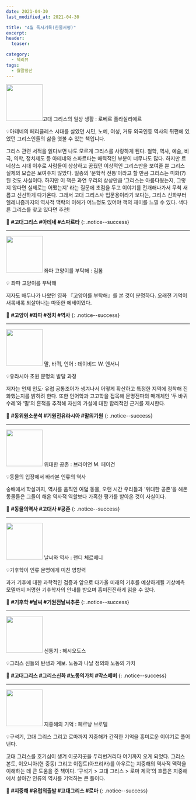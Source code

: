 ```yaml
---
date: 2021-04-30
last_modified_at: 2021-04-30

title: "4월 독서기록(한줄서평)"
excerpt:
header:
  teaser:

category:
  - 책리뷰
tags:
  - 월말정산
---
```

<img src="http://image.yes24.com/momo/TopCate42/MidCate02/4119516.jpg" style="width: 100px" class="align-left" alt=""/>고대 그리스의 일상 생활
: 로베르 플라실리에르

💡아테네의 페리클레스 시대를 살았던 시민, 노예, 여성, 거류 외국인등 역사의 뒤편에 있었던 그리스인들의 삶을 엿볼 수 있는 책입니다. 

그리스 관련 서적을 읽다보면 나도 모르게 그리스를 사랑하게 된다. 철학, 역사, 예술, 비극, 의학, 정치제도 등 아테네와 스파르타는 매력적인 부분이 너무나도 많다. 하지만 르네상스 시대 이후로 사람들이 상상하고 꿈꿨던 이상적인 그리스만을 보여줄 뿐 그리스 실제의 모습은 보여주지 않았다. 일종의 ‘문학적 전통’이라고 할 만큼 그리스는 미화(?)된 것도 사실이다. 하지만 이 책은 과연 우리의 상상만큼 ‘그리스는 아름다웠는지, 그렇지 않다면 실제로는 어땠는지’ 라는 질문에 초점을 두고 이야기를 전개해나가서 무척 새롭고 신선하게 다가온다.  그래서 고대 그리스사 입문용이라기 보다는, 그리스 신화부터 헬레니즘까지의 역사적 맥락의 이해가 어느정도 있어야 책의 재미를 느낄 수 있다. 색다른 그리스를 찾고 있다면 추천!

🔑 **\#고대그리스 #아테네 #스파르타**
{: .notice--success}

------

<img src="https://img.ridicdn.net/cover/754030014/xxlarge?dpi=xxhdpi#1" style="width: 100px" class="align-left" alt=""/> 좌파 고양이를 부탁해
: 김봄

💡 좌파 고양이를 부탁해

저자도 배두나가 나왔던 영화 『고양이를 부탁해』를 본 것이 분명하다. 오래전 기억이 새록새록 되살아나는 따뜻한 에세이였다.

🔑 **\#고양이 #좌파 #정치 #역사**
{: .notice--success}

------

<img src="http://image.yes24.com/momo/TopCate663/MidCate005/66242165.jpg" style="width: 100px" class="align-left" alt=""/> 말, 바퀴, 언어
: 데이비드 W. 앤서니

💡유라시아 초원 문명의 발달 과정

저자는 언제 인도· 유럽 공통조어가 생겨나서 어떻게 확산하고 특정한 지역에 정착해 진화했는지를 밝히려 한다. 또한 언어학과 고고학을 접목해 문명전파의 매개체인 ‘두 바퀴 수레’와 ‘말’의 흔적을 추적해 자신의 가설에 대한 합리적인 근거를 제시한다.

🔑 **\#동위원소분석 #기원전유라시아 #말의기원**
{: .notice--success}

------

<img src="https://img.ridicdn.net/cover/2234002518/xxlarge?dpi=xxhdpi#1" style="width: 100px" class="align-left" alt=""/> 위대한 공존
: 브라이언 M. 페이건

💡동물의 입장에서 바라본 인류의 역사

숭배에서 학살까지, 역사를 움직인 여덟 동물, 오랜 시간 우리들과 '위대한 공존'을 해온 동물들은 그들이 해온 역사적 역할보다 가혹한 평가를 받아온 것이 사실이다.

🔑 **\#동물의역사 #고대사 #공존**
{: .notice--success}

------

<img src="http://image.yes24.com/momo/TopCate119/MidCate04/11837215.jpg" style="width: 100px" class="align-left" alt=""/> 날씨와 역사
: 랜디 체르베니

💡기후학이 인류 문명에게 미친 영향력

과거 기후에 대한 과학적인 검증과 앞으로 다가올 미래의 기후를 예상하게될 기상예측 모델까지 저명한 기후학자의 안내를 받으며 흥미진진하게 읽을 수 있다.

🔑 **\#기후학 #날씨 #기원전날씨추론**
{: .notice--success}

------

<img src="http://image.yes24.com/momo/TopCate11/MidCate08/1075896.jpg" style="width: 100px" class="align-left" alt=""/> 신통기
: 헤시오도스

💡그리스 신들의 탄생과 계보. 노동과 나날 정의와 노동의 가치

🔑 **\#고대그리스 #그리스신화 #노동의가치 #막스베버**
{: .notice--success}

------

<img src="http://image.yes24.com/momo/TopCate168/MidCate08/16779063.jpg" style="width: 100px" class="align-left" alt=""/> 지중해의 기억
: 페르낭 브로델

💡구석기, 고대 그리스 그리고 로마까지 지중해가 간직한 기억을 흥미로운 이야기로 풀어낸다.

고대 그리스를 호기심이 생겨 이곳저곳을 두리번거리다 여기까지 오게 되었다. 그리스 본토, 이오니아(현 중동) 그리고 이집트(아프리카)를 아우르는 지중해의 역사적 맥락을 이해하는 데 큰 도움을 준 책이다. ‘구석기 > 고대 그리스 > 로마 제국’의 흐름은 지중해에서 살아간 인류의 역사를 기억하는 큰 틀이다.

🔑 **\#지중해 #유럽의출발 #고대그리스 #로마**
{: .notice--success}